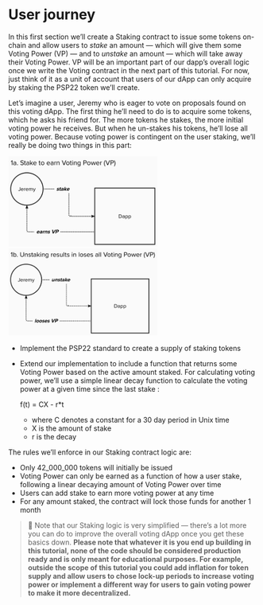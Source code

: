 # User journey

In this first section we’ll create a Staking contract to issue some tokens on-chain and allow users to *stake* an amount — which will give them some Voting Power (VP) — and to *unstake* an amount — which will take away their Voting Power. VP will be an important part of our dapp’s overall logic once we write the Voting contract in the next part of this tutorial. For now, just think of it as a unit of account that users of our dApp can only acquire by staking the PSP22 token we’ll create.  

Let’s imagine a user, Jeremy who is eager to vote on proposals found on this voting dApp. The first thing he’ll need to do is to acquire some tokens, which he asks his friend for. The more tokens he stakes, the more initial voting power he receives. But when he un-stakes his tokens, he’ll lose all voting power. Because voting power is contingent on the user staking, we’ll really be doing two things in this part:

<img src="../assets/user-diagram-1.png"  width="300">  <img src="../assets/user-diagram-2.png"  width="300">

- Implement the PSP22 standard to create a supply of staking tokens
- Extend our implementation to include a function that returns some Voting Power based on the active amount staked. For calculating voting power, we’ll use a simple linear decay function to calculate the voting power at a given time since the last stake :
    
    f(t) = CX - r*t
    
    - where C denotes a constant for a 30 day period in Unix time
    - X is the amount of stake
    - r is the decay

The rules we’ll enforce in our Staking contract logic are: 

- Only 42_000_000 tokens will initially be issued
- Voting Power can only be earned as a function of how a user stake, following a linear decaying amount of Voting Power over time
- Users can add stake to earn more voting power at any time
- For any amount staked, the contract will lock those funds for another 1 month

> 📝 Note that our Staking logic is very simplified — there’s a lot more you can do to improve the overall voting dApp once you get these basics down. **Please note that whatever it is you end up building in this tutorial, none of the code should be considered production ready and is only meant for educational purposes. For example, outside the scope of this tutorial you could add inflation for token supply and allow users to chose lock-up periods to increase voting power or implement a different way for users to gain voting power to make it more decentralized.**
